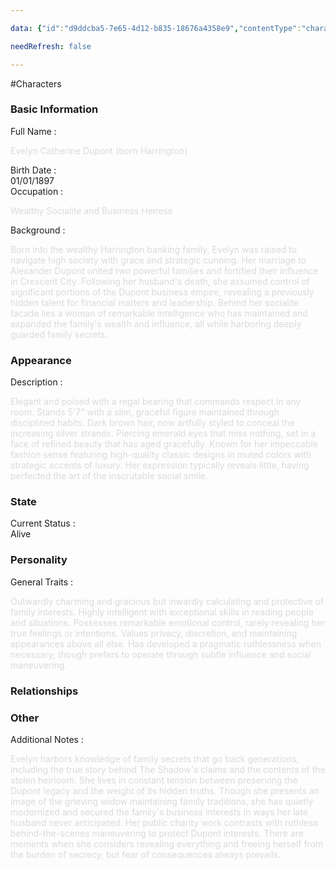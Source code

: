 ```yaml
---

data: {"id":"d9ddcba5-7e65-4d12-b835-18676a4358e9","contentType":"characters","name":"Evelyn Dupont","color":"#df43da","template":{"BasicInformation":{"type":"group","label":"Basic Information","fields":{"Image":{"type":"image","value":null},"FullName":{"type":"text","value":"<p><span style=\"color: rgb(218, 218, 218)\">Evelyn Catherine Dupont (born Harrington)</span></p>","required":true},"BirthDate":{"type":"date","value":"1897-01-01T00:00:00.000Z"},"DeathDate":{"type":"date","value":""},"Occupation":{"type":"text","value":"<p><span style=\"color: rgb(218, 218, 218)\">Wealthy Socialite and Business Heiress</span></p>"},"Background":{"type":"textarea","value":"<p><span style=\"color: rgb(218, 218, 218)\">Born into the wealthy Harrington banking family, Evelyn was raised to navigate high society with grace and strategic cunning. Her marriage to Alexander Dupont united two powerful families and fortified their influence in Crescent City. Following her husband's death, she assumed control of significant portions of the Dupont business empire, revealing a previously hidden talent for financial matters and leadership. Behind her socialite facade lies a woman of remarkable intelligence who has maintained and expanded the family's wealth and influence, all while harboring deeply guarded family secrets.</span></p>"}}},"Appearance":{"type":"group","label":"Appearance","fields":{"Description":{"type":"textarea","value":"<p><span style=\"color: rgb(218, 218, 218)\">Elegant and poised with a regal bearing that commands respect in any room. Stands 5'7\" with a slim, graceful figure maintained through disciplined habits. Dark brown hair, now artfully styled to conceal the increasing silver strands. Piercing emerald eyes that miss nothing, set in a face of refined beauty that has aged gracefully. Known for her impeccable fashion sense featuring high-quality classic designs in muted colors with strategic accents of luxury. Her expression typically reveals little, having perfected the art of the inscrutable social smile.</span></p>"},"Accessories":{"type":"array:text","value":[]}}},"State":{"type":"group","label":"State","fields":{"CurrentStatus":{"type":"badges","value":["Alive"],"options":["Alive","Dead","Injured","Missing","Imprisoned","Unknown"]}}},"Personality":{"type":"group","label":"Personality","fields":{"GeneralTraits":{"type":"textarea","value":"<p><span style=\"color: rgb(218, 218, 218)\">Outwardly charming and gracious but inwardly calculating and protective of family interests. Highly intelligent with exceptional skills in reading people and situations. Possesses remarkable emotional control, rarely revealing her true feelings or intentions. Values privacy, discretion, and maintaining appearances above all else. Has developed a pragmatic ruthlessness when necessary, though prefers to operate through subtle influence and social maneuvering.</span></p>"},"Strengths":{"type":"array:text","value":[]},"Weaknesses":{"type":"array:text","value":[]}}},"Relationships":{"type":"group","label":"Relationships","fields":{"Family":{"type":"array:text","value":[]},"FriendsAndAllies":{"type":"array:text","value":[]},"EnemiesAndRivals":{"type":"array:text","value":[]},"RomanticInterests":{"type":"array:text","value":[]}}},"Other":{"type":"group","label":"Other","fields":{"AdditionalNotes":{"type":"textarea","value":"<p><span style=\"color: rgb(218, 218, 218)\">Evelyn harbors knowledge of family secrets that go back generations, including the true story behind The Shadow's claims and the contents of the stolen heirloom. She lives in constant tension between preserving the Dupont legacy and the weight of its hidden truths. Though she presents an image of the grieving widow maintaining family traditions, she has quietly modernized and secured the family's business interests in ways her late husband never anticipated. Her public charity work contrasts with ruthless behind-the-scenes maneuvering to protect Dupont interests. There are moments when she considers revealing everything and freeing herself from the burden of secrecy, but fear of consequences always prevails.</span></p>"}}}}}

needRefresh: false

---
```


#Characters

<div class="section level-3"><h3 class="section-header">Basic Information</h3><div class="section-content"><div class="content-container"><div class="field-container field-type-text"><div class="field-label">Full Name : </div><div class="field-value text-value"><p><span style="color: rgb(218, 218, 218)">Evelyn Catherine Dupont (born Harrington)</span></p></div></div><div class="field-container field-type-date"><div class="field-label">Birth Date : </div><div class="field-value date-value">01/01/1897</div></div><div class="field-container field-type-text"><div class="field-label">Occupation : </div><div class="field-value text-value"><p><span style="color: rgb(218, 218, 218)">Wealthy Socialite and Business Heiress</span></p></div></div><div class="field-container field-type-textarea"><div class="field-label">Background : </div><div class="field-value"><div class="content-creation-textarea"><p><span style="color: rgb(218, 218, 218)">Born into the wealthy Harrington banking family, Evelyn was raised to navigate high society with grace and strategic cunning. Her marriage to Alexander Dupont united two powerful families and fortified their influence in Crescent City. Following her husband's death, she assumed control of significant portions of the Dupont business empire, revealing a previously hidden talent for financial matters and leadership. Behind her socialite facade lies a woman of remarkable intelligence who has maintained and expanded the family's wealth and influence, all while harboring deeply guarded family secrets.</span></p></div></div></div></div></div></div><div class="section-separator"></div><div class="section level-3"><h3 class="section-header">Appearance</h3><div class="section-content"><div class="content-container"><div class="field-container field-type-textarea"><div class="field-label">Description : </div><div class="field-value"><div class="content-creation-textarea"><p><span style="color: rgb(218, 218, 218)">Elegant and poised with a regal bearing that commands respect in any room. Stands 5'7" with a slim, graceful figure maintained through disciplined habits. Dark brown hair, now artfully styled to conceal the increasing silver strands. Piercing emerald eyes that miss nothing, set in a face of refined beauty that has aged gracefully. Known for her impeccable fashion sense featuring high-quality classic designs in muted colors with strategic accents of luxury. Her expression typically reveals little, having perfected the art of the inscrutable social smile.</span></p></div></div></div></div></div></div><div class="section-separator"></div><div class="section level-3"><h3 class="section-header">State</h3><div class="section-content"><div class="content-container"><div class="field-container field-type-badges"><div class="field-label">Current Status : </div><div class="field-value badges-value"><span class="badge-item">Alive</span></div></div></div></div></div><div class="section-separator"></div><div class="section level-3"><h3 class="section-header">Personality</h3><div class="section-content"><div class="content-container"><div class="field-container field-type-textarea"><div class="field-label">General Traits : </div><div class="field-value"><div class="content-creation-textarea"><p><span style="color: rgb(218, 218, 218)">Outwardly charming and gracious but inwardly calculating and protective of family interests. Highly intelligent with exceptional skills in reading people and situations. Possesses remarkable emotional control, rarely revealing her true feelings or intentions. Values privacy, discretion, and maintaining appearances above all else. Has developed a pragmatic ruthlessness when necessary, though prefers to operate through subtle influence and social maneuvering.</span></p></div></div></div></div></div></div><div class="section-separator"></div><div class="section level-3"><h3 class="section-header">Relationships</h3><div class="section-content"><div class="content-container"></div></div></div><div class="section-separator"></div><div class="section level-3"><h3 class="section-header">Other</h3><div class="section-content"><div class="content-container"><div class="field-container field-type-textarea"><div class="field-label">Additional Notes : </div><div class="field-value"><div class="content-creation-textarea"><p><span style="color: rgb(218, 218, 218)">Evelyn harbors knowledge of family secrets that go back generations, including the true story behind The Shadow's claims and the contents of the stolen heirloom. She lives in constant tension between preserving the Dupont legacy and the weight of its hidden truths. Though she presents an image of the grieving widow maintaining family traditions, she has quietly modernized and secured the family's business interests in ways her late husband never anticipated. Her public charity work contrasts with ruthless behind-the-scenes maneuvering to protect Dupont interests. There are moments when she considers revealing everything and freeing herself from the burden of secrecy, but fear of consequences always prevails.</span></p></div></div></div></div></div></div><div class="section-separator"></div>
